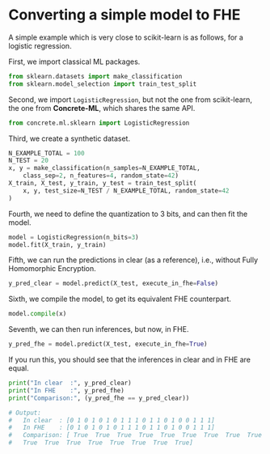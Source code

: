 # Converting a simple model to FHE

A simple example which is very close to scikit-learn is as follows, for a logistic regression.

First, we import classical ML packages.

```python
from sklearn.datasets import make_classification
from sklearn.model_selection import train_test_split
```

Second, we import `LogisticRegression`, but not the one from scikit-learn, the one from **Concrete-ML**, which shares the same API.

<!--pytest-codeblocks:cont-->

```python
from concrete.ml.sklearn import LogisticRegression
```

Third, we create a synthetic dataset.

<!--pytest-codeblocks:cont-->

```python
N_EXAMPLE_TOTAL = 100
N_TEST = 20
x, y = make_classification(n_samples=N_EXAMPLE_TOTAL,
    class_sep=2, n_features=4, random_state=42)
X_train, X_test, y_train, y_test = train_test_split(
    x, y, test_size=N_TEST / N_EXAMPLE_TOTAL, random_state=42
)
```

Fourth, we need to define the quantization to 3 bits, and can then fit the model.

<!--pytest-codeblocks:cont-->

```python
model = LogisticRegression(n_bits=3)
model.fit(X_train, y_train)
```

Fifth, we can run the predictions in clear (as a reference), i.e., without Fully Homomorphic Encryption.

<!--pytest-codeblocks:cont-->

```python
y_pred_clear = model.predict(X_test, execute_in_fhe=False)
```

Sixth, we compile the model, to get its equivalent FHE counterpart.

<!--pytest-codeblocks:cont-->

```python
model.compile(x)
```

Seventh, we can then run inferences, but now, in FHE.

<!--pytest-codeblocks:cont-->

```python
y_pred_fhe = model.predict(X_test, execute_in_fhe=True)
```

If you run this, you should see that the inferences in clear and in FHE are equal.

<!--pytest-codeblocks:cont-->

```python
print("In clear  :", y_pred_clear)
print("In FHE    :", y_pred_fhe)
print("Comparison:", (y_pred_fhe == y_pred_clear))

# Output:
#   In clear  : [0 1 0 1 0 1 0 1 1 1 0 1 1 0 1 0 0 1 1 1]
#   In FHE    : [0 1 0 1 0 1 0 1 1 1 0 1 1 0 1 0 0 1 1 1]
#   Comparison: [ True  True  True  True  True  True  True  True  True  True  True  True
#   True  True  True  True  True  True  True  True]
```
